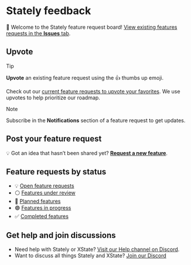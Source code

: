 # Stately feedback

👋 Welcome to the Stately feature request board! [View existing features requests in the **Issues** tab](https://github.com/statelyai/feedback/issues).

## Upvote

> [!TIP]
> **Upvote** an existing feature request using the 👍 thumbs up emoji.

Check out our [current feature requests to upvote your favorites](https://github.com/statelyai/feedback/issues?q=is%3Aopen+label%3Aopen+label%3Aunder+review+label%3Aplanned). We use upvotes to help prioritize our roadmap.

> [!NOTE]
> Subscribe in the **Notifications** section of a feature request to get updates.

## Post your feature request

💡 Got an idea that hasn’t been shared yet? **[Request a new feature](https://github.com/statelyai/feedback/issues/new/choose)**.

## Feature requests by status

- 💡 [Open feature requests](https://github.com/statelyai/feedback/labels/open)
- ⚪️ [Features under review](https://github.com/statelyai/feedback/labels/under%20review)
- 🔵 [Planned features](https://github.com/statelyai/feedback/labels/planned)
- 🟣 [Features in progress](https://github.com/statelyai/feedback/labels/in%20progress)
- ✅ [Completed features](https://github.com/statelyai/feedback/issues?q=is%3Aissue+is%3Aclosed+label%3Acomplete)

## Get help and join discussions

- Need help with Stately or XState? [Visit our Help channel on Discord](https://discord.com/channels/795785288994652170/1021738689434501181).
- Want to discuss all things Stately and XState? [Join our Discord](https://discord.stately.ai)
